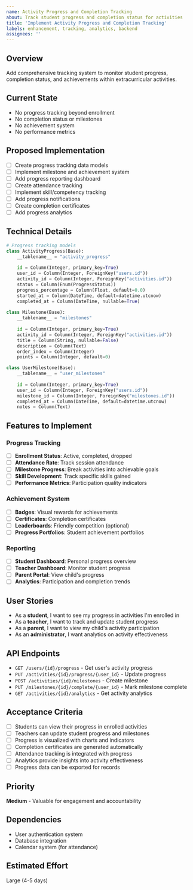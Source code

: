 ```yaml
---
name: Activity Progress and Completion Tracking
about: Track student progress and completion status for activities
title: 'Implement Activity Progress and Completion Tracking'
labels: enhancement, tracking, analytics, backend
assignees: ''
---
```


## Overview
Add comprehensive tracking system to monitor student progress, completion status, and achievements within extracurricular activities.

## Current State
- No progress tracking beyond enrollment
- No completion status or milestones
- No achievement system
- No performance metrics

## Proposed Implementation
- [ ] Create progress tracking data models
- [ ] Implement milestone and achievement system
- [ ] Add progress reporting dashboard
- [ ] Create attendance tracking
- [ ] Implement skill/competency tracking
- [ ] Add progress notifications
- [ ] Create completion certificates
- [ ] Add progress analytics

## Technical Details
```python
# Progress tracking models
class ActivityProgress(Base):
    __tablename__ = "activity_progress"
    
    id = Column(Integer, primary_key=True)
    user_id = Column(Integer, ForeignKey("users.id"))
    activity_id = Column(Integer, ForeignKey("activities.id"))
    status = Column(Enum(ProgressStatus))
    progress_percentage = Column(Float, default=0.0)
    started_at = Column(DateTime, default=datetime.utcnow)
    completed_at = Column(DateTime, nullable=True)
    
class Milestone(Base):
    __tablename__ = "milestones"
    
    id = Column(Integer, primary_key=True)
    activity_id = Column(Integer, ForeignKey("activities.id"))
    title = Column(String, nullable=False)
    description = Column(Text)
    order_index = Column(Integer)
    points = Column(Integer, default=0)

class UserMilestone(Base):
    __tablename__ = "user_milestones"
    
    id = Column(Integer, primary_key=True)
    user_id = Column(Integer, ForeignKey("users.id"))
    milestone_id = Column(Integer, ForeignKey("milestones.id"))
    completed_at = Column(DateTime, default=datetime.utcnow)
    notes = Column(Text)
```

## Features to Implement
### Progress Tracking
- [ ] **Enrollment Status**: Active, completed, dropped
- [ ] **Attendance Rate**: Track session attendance
- [ ] **Milestone Progress**: Break activities into achievable goals
- [ ] **Skill Development**: Track specific skills gained
- [ ] **Performance Metrics**: Participation quality indicators

### Achievement System
- [ ] **Badges**: Visual rewards for achievements
- [ ] **Certificates**: Completion certificates
- [ ] **Leaderboards**: Friendly competition (optional)
- [ ] **Progress Portfolios**: Student achievement portfolios

### Reporting
- [ ] **Student Dashboard**: Personal progress overview
- [ ] **Teacher Dashboard**: Monitor student progress
- [ ] **Parent Portal**: View child's progress
- [ ] **Analytics**: Participation and completion trends

## User Stories
- As a **student**, I want to see my progress in activities I'm enrolled in
- As a **teacher**, I want to track and update student progress
- As a **parent**, I want to view my child's activity participation
- As an **administrator**, I want analytics on activity effectiveness

## API Endpoints
- `GET /users/{id}/progress` - Get user's activity progress
- `PUT /activities/{id}/progress/{user_id}` - Update progress
- `POST /activities/{id}/milestones` - Create milestone
- `PUT /milestones/{id}/complete/{user_id}` - Mark milestone complete
- `GET /activities/{id}/analytics` - Get activity analytics

## Acceptance Criteria
- [ ] Students can view their progress in enrolled activities
- [ ] Teachers can update student progress and milestones
- [ ] Progress is visualized with charts and indicators
- [ ] Completion certificates are generated automatically
- [ ] Attendance tracking is integrated with progress
- [ ] Analytics provide insights into activity effectiveness
- [ ] Progress data can be exported for records

## Priority
**Medium** - Valuable for engagement and accountability

## Dependencies
- User authentication system
- Database integration
- Calendar system (for attendance)

## Estimated Effort
Large (4-5 days)

